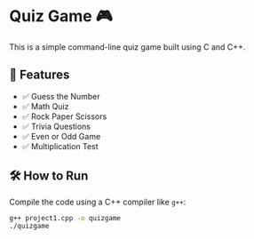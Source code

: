 # Quiz Game 🎮

This is a simple command-line quiz game built using C and C++.

## 🧠 Features
- ✅ Guess the Number
- ✅ Math Quiz
- ✅ Rock Paper Scissors
- ✅ Trivia Questions
- ✅ Even or Odd Game
- ✅ Multiplication Test

## 🛠 How to Run
Compile the code using a C++ compiler like `g++`:

```bash
g++ project1.cpp -o quizgame
./quizgame
